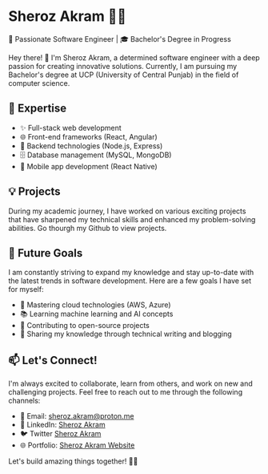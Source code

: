 # Sheroz Akram 👨‍💻

🌟 Passionate Software Engineer | 🎓 Bachelor's Degree in Progress

Hey there! 👋 I'm Sheroz Akram, a determined software engineer with a deep passion for creating innovative solutions. Currently, I am pursuing my Bachelor's degree at UCP (University of Central Punjab) in the field of computer science.

## 🚀 Expertise

- ✨ Full-stack web development
- 🌐 Front-end frameworks (React, Angular)
- 🧠 Backend technologies (Node.js, Express)
- 🗄️ Database management (MySQL, MongoDB)
- 📱 Mobile app development (React Native)

## 💡 Projects

During my academic journey, I have worked on various exciting projects that have sharpened my technical skills and enhanced my problem-solving abilities. Go thourgh my Github to view projects.

## 🌱 Future Goals

I am constantly striving to expand my knowledge and stay up-to-date with the latest trends in software development. Here are a few goals I have set for myself:

- 🎯 Mastering cloud technologies (AWS, Azure)
- 📚 Learning machine learning and AI concepts
- 🌟 Contributing to open-source projects
- 📝 Sharing my knowledge through technical writing and blogging

## 📫 Let's Connect!

I'm always excited to collaborate, learn from others, and work on new and challenging projects. Feel free to reach out to me through the following channels:

- 📧 Email: [sheroz.akram@proton.me](mailto:sheroz.akram@proton.me)
- 💼 LinkedIn: [Sheroz Akram](https://www.linkedin.com/in/shehroz-akram/)
- 🐦 Twitter [Sheroz Akram](https://twitter.com/SherozAkram)
- 🌐 Portfolio: [Sheroz Akram Website](https://sheroz-akram.github.io/)

Let's build amazing things together! 🤝✨
